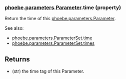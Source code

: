 ### [phoebe](phoebe.md).[parameters](phoebe.parameters.md).[Parameter](phoebe.parameters.Parameter.md).time (property)




Return the time of this [phoebe.parameters.Parameter](phoebe.parameters.Parameter.md).

See also:
* [phoebe.parameters.ParameterSet.time](phoebe.parameters.ParameterSet.time.md)
* [phoebe.parameters.ParameterSet.times](phoebe.parameters.ParameterSet.times.md)

Returns
-------
* (str) the time tag of this Parameter.

